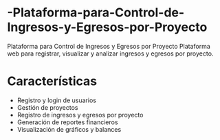 # -Plataforma-para-Control-de-Ingresos-y-Egresos-por-Proyecto
Plataforma para Control de Ingresos y Egresos por Proyecto
Plataforma web para registrar, visualizar y analizar ingresos y egresos por proyecto.

# Características 
 - Registro y login de usuarios
 - Gestión de proyectos
 - Registro de ingresos y egresos por proyecto
 - Generación de reportes financieros
 - Visualización de gráficos y balances